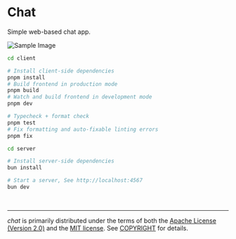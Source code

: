 Chat
========
Simple web-based chat app.

![Sample Image]

```bash
cd client

# Install client-side dependencies
pnpm install
# Build frontend in production mode
pnpm build
# Watch and build frontend in development mode
pnpm dev

# Typecheck + format check
pnpm test
# Fix formatting and auto-fixable linting errors
pnpm fix
```
```bash
cd server

# Install server-side dependencies
bun install

# Start a server, See http://localhost:4567
bun dev
```

&nbsp;

--------
*chat* is primarily distributed under the terms of both the [Apache License
(Version 2.0)] and the [MIT license]. See [COPYRIGHT] for details.

[Sample Image]: https://i.hyeon.me/chat/sample.png
[Apache License (Version 2.0)]: LICENSE-APACHE
[MIT license]: LICENSE-MIT
[COPYRIGHT]: COPYRIGHT
